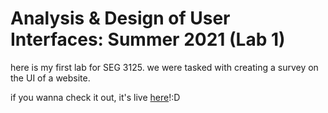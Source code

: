 # Analysis & Design of User Interfaces: Summer 2021 (Lab 1)

here is my first lab for SEG 3125. we were tasked with creating a survey on the UI of a website.

if you wanna check it out, it's live [here](http://swardak.github.io/lab1-seg3125)!:D
